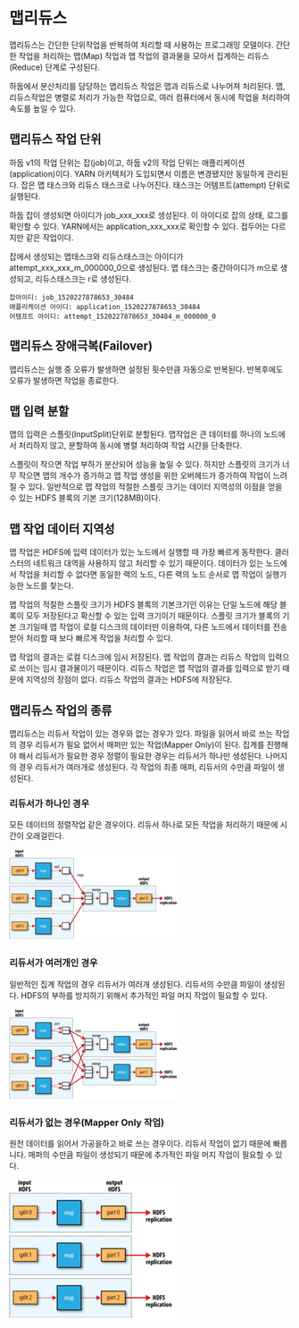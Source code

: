 # 맵리듀스

맵리듀스는 간단한 단위작업을 반복하여 처리할 때 사용하는 프로그래밍 모델이다. 간단한 작업을 처리하는 맵(Map) 작업과 맵 작업의 결과물을 모아서 집계하는 리듀스(Reduce) 단계로 구성된다.

하둡에서 분산처리를 담당하는 맵리듀스 작업은 맵과 리듀스로 나누어져 처리된다. 맵, 리듀스작업은 병렬로 처리가 가능한 작업으로, 여러 컴퓨터에서 동시에 작업을 처리하여 속도를 높일 수 있다.

## 맵리듀스 작업 단위

하둡 v1의 작업 단위는 잡(job)이고, 하둡 v2의 작업 단위는 애플리케이션(application)이다. YARN 아키텍처가 도입되면서 이름은 변경됐지만 동일하게 관리된다. 잡은 맵 태스크와 리듀스
태스크로 나누어진다. 태스크는 어템프트(attempt) 단위로 실행된다.

하둡 잡이 생성되면 아이디가 job_xxx_xxx로 생성된다. 이 아이디로 잡의 상태, 로그를 확인할 수 있다. YARN에서는 application_xxx_xxx로 확인할 수 있다. 접두어는 다르지만
같은 작업이다.

잡에서 생성되는 맵태스크와 리듀스태스크는 아이디가 attempt_xxx_xxx_m_000000_0으로 생성된다. 맵 태스크는 중간아이디가 m으로 생성되고, 리듀스태스크는 r로 생성된다.

```
잡아이디: job_1520227878653_30484
애플리케이션 아이디: application_1520227878653_30484
어템프트 아이디: attempt_1520227878653_30484_m_000000_0
```

## 맵리듀스 장애극복(Failover)

맵리듀스는 실행 중 오류가 발생하면 설정된 횟수만큼 자동으로 반복된다. 반복후에도 오류가 발생하면 작업을 종료한다.

## 맵 입력 분할

맵의 입력은 스플릿(InputSplit)단위로 분할된다. 맵작업은 큰 데이터를 하나의 노드에서 처리하지 않고, 분할하여 동시에 병렬 처리하여 작업 시간을 단축한다.

스플릿이 작으면 작업 부하가 분산되어 성능을 높일 수 있다. 하지만 스플릿의 크기가 너무 작으면 맵의 개수가 증가하고 맵 작업 생성을 위한 오버헤드가 증가하여 작업이 느려질 수 있다. 일반적으로 맵
작업의 적절한 스플릿 크기는 데이터 지역성의 이점을 얻을 수 있는 HDFS 블록의 기본 크기(128MB)이다.

## 맵 작업 데이터 지역성

맵 작업은 HDFS에 입력 데이터가 있는 노드에서 실행할 때 가장 빠르게 동작한다. 클러스터의 네트워크 대역을 사용하지 않고 처리할 수 있기 때문이다. 데이터가 있는 노드에서 작업을 처리할 수 없다면
동일한 랙의 노드, 다른 랙의 노드 순서로 맵 작업이 실행가능한 노드를 찾는다.

맵 작업의 적절한 스플릿 크기가 HDFS 블록의 기본크기인 이유는 단일 노드에 해당 블록이 모두 저장된다고 확신할 수 있는 입력 크기이기 때문이다. 스플릿 크기가 블록의 기본 크기일때 맵 작업이 로컬
디스크의 데이터만 이용하여, 다른 노드에서 데이터를 전송받아 처리할 때 보다 빠르게 작업을 처리할 수 있다.

맵 작업의 결과는 로컬 디스크에 임시 저장된다. 맵 작업의 결과는 리듀스 작업의 입력으로 쓰이는 임시 결과물이기 때문이다. 리듀스 작업은 맵 작업의 결과를 입력으로 받기 때문에 지역성의 장점이 없다.
리듀스 작업의 결과는 HDFS에 저장된다.

## 맵리듀스 작업의 종류

맵리듀스는 리듀서 작업이 있는 경우와 없는 경우가 있다. 파일을 읽어서 바로 쓰는 작업의 경우 리듀서가 필요 없어서 매퍼만 있는 작업(Mapper Only)이 된다. 집계를 진행해야 해서 리듀서가
필요한 경우 정렬이 필요한 경우는 리듀서가 하나만 생성된다. 나머지의 경우 리듀서가 여러개로 생성된다. 각 작업의 최종 매퍼, 리듀서의 수만큼 파일이 생성된다.

### 리듀서가 하나인 경우

모든 데이터의 정렬작업 같은 경우이다. 리듀서 하나로 모든 작업을 처리하기 때문에 시간이 오래걸린다.

![리듀서 1개](./images/image-5.png)

### 리듀서가 여러개인 경우

일반적인 집계 작업의 경우 리듀서가 여러개 생성된다. 리듀서의 수만큼 파일이 생성된다. HDFS의 부하를 방지하기 위해서 추가적인 파일 머지 작업이 필요할 수 있다.

![리듀서 여러개](./images/image-6.png)

### 리듀서가 없는 경우(Mapper Only 작업)

원천 데이터를 읽어서 가공을하고 바로 쓰는 경우이다. 리듀서 작업이 없기 때문에 빠릅니다. 매퍼의 수만큼 파일이 생성되기 때문에 추가적인 파일 머지 작업이 필요할 수 있다.

![리듀서 없음](./images/image-7.png)
